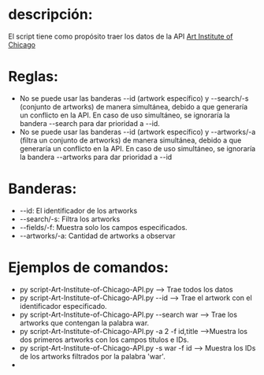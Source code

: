 # descripción:
El script tiene como propósito traer los datos de la API  [Art Institute of Chicago](https://api.artic.edu/docs/)
# Reglas:
* No se puede usar las banderas --id (artwork específico) y --search/-s (conjunto de artworks) de manera simultánea, debido a que generaría un conflicto en la API. En caso de uso simultáneo, se ignoraría la bandera --search para dar prioridad a --id.
* No se puede usar las banderas --id (artwork específico) y --artworks/-a (filtra un conjunto de artworks) de manera simultánea, debido a que generaría un conflicto en la API. En caso de uso simultáneo, se ignoraría la bandera --artworks para dar prioridad a --id
# Banderas:
* --id: El identificador de los artworks
* --search/-s: Filtra los artworks
* --fields/-f: Muestra solo los campos especificados.
* --artworks/-a: Cantidad de artworks a observar
# Ejemplos de comandos:
* py script-Art-Institute-of-Chicago-API.py  --> Trae todos los datos
* py script-Art-Institute-of-Chicago-API.py --id --> Trae el artwork con el identificador especificado.
* py script-Art-Institute-of-Chicago-API.py --search war --> Trae los artworks que contengan la palabra war.
* py script-Art-Institute-of-Chicago-API.py -a 2 -f id,title -->Muestra los dos primeros artworks con los campos titulos e IDs.
* py script-Art-Institute-of-Chicago-API.py -s war -f id --> Muestra los IDs de los artworks filtrados por la palabra 'war'.
* 
